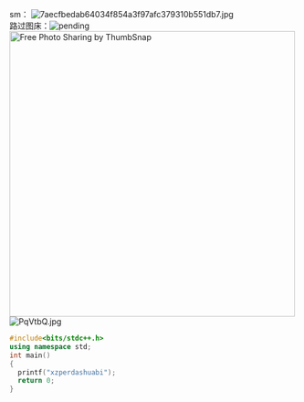 sm：
<img src="https://i.loli.net/2018/08/26/5b82c56b5c7f7.jpg" title="7aecfbedab64034f854a3f97afc379310b551db7.jpg" /><br/>
路过图床：<img src="https://s1.ax1x.com/2018/08/26/PqVqVH.jpg" alt="pending" border="0" /><br/>
<img src="https://thumbsnap.com/s/fYQxl0wg.png" alt="Free Photo Sharing by ThumbSnap" width="500" alt="hahaha"/><br/>
<img src="https://s1.ax1x.com/2018/08/26/PqVtbQ.jpg" alt="PqVtbQ.jpg" border="0"><br>

```cpp
#include<bits/stdc++.h>
using namespace std;
int main()
{
  printf("xzperdashuabi");
  return 0;
}
```
